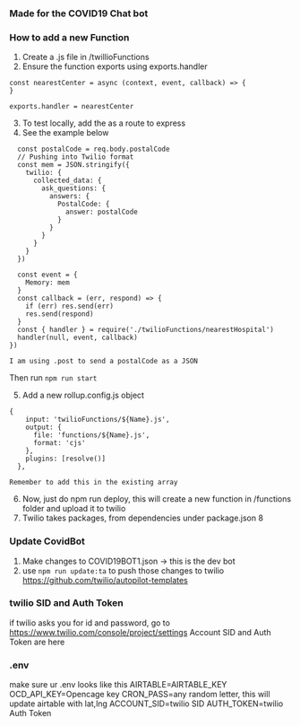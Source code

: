 ### Made for the COVID19 Chat bot

### How to add a new Function
1. Create a .js file in /twillioFunctions
2. Ensure the function exports using exports.handler
```
const nearestCenter = async (context, event, callback) => {
}

exports.handler = nearestCenter

```
3. To test locally, add the as a route to express 
4. See the example below 

```router.post('/nearestHospital', async (req, res) => {
  const postalCode = req.body.postalCode
  // Pushing into Twilio format
  const mem = JSON.stringify({
    twilio: {
      collected_data: {
        ask_questions: {
          answers: {
            PostalCode: {
              answer: postalCode
            }
          }
        }
      }
    }
  })

  const event = {
    Memory: mem
  }
  const callback = (err, respond) => {
    if (err) res.send(err)
    res.send(respond)
  }
  const { handler } = require('./twilioFunctions/nearestHospital')
  handler(null, event, callback)
})

I am using .post to send a postalCode as a JSON 
```
Then run `npm run start`

5. Add a new rollup.config.js object
```
{
    input: 'twilioFunctions/${Name}.js',
    output: {
      file: 'functions/${Name}.js',
      format: 'cjs'
    },
    plugins: [resolve()]
  },
```
`Remember to add this in the existing array`

6. Now, just do npm run deploy, this will create a new function in /functions folder and upload it to twilio
7. Twilio takes packages, from dependencies under package.json
8

### Update CovidBot 
1. Make changes to COVID19BOT1.json -> this is the dev bot
2. use `npm run update:ta` to push those changes to twilio
https://github.com/twilio/autopilot-templates

### twilio SID and Auth Token
if twilio asks you for id and password, go to https://www.twilio.com/console/project/settings 
Account SID and Auth Token are here 

### .env
make sure ur .env looks like this
AIRTABLE=AIRTABLE_KEY
OCD_API_KEY=Opencage key
CRON_PASS=any random letter, this will update airtable with lat,lng
ACCOUNT_SID=twilio SID 
AUTH_TOKEN=twilio Auth Token